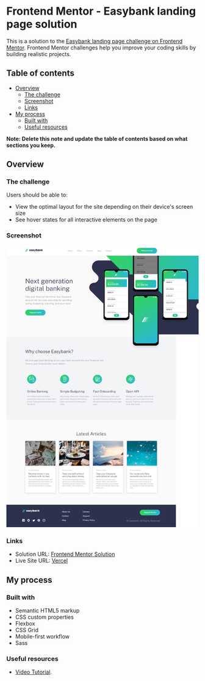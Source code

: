 # Frontend Mentor - Easybank landing page solution

This is a solution to the [Easybank landing page challenge on Frontend Mentor](https://www.frontendmentor.io/challenges/easybank-landing-page-WaUhkoDN). Frontend Mentor challenges help you improve your coding skills by building realistic projects. 

## Table of contents

- [Overview](#overview)
  - [The challenge](#the-challenge)
  - [Screenshot](#screenshot)
  - [Links](#links)
- [My process](#my-process)
  - [Built with](#built-with)
  - [Useful resources](#useful-resources)

**Note: Delete this note and update the table of contents based on what sections you keep.**

## Overview

### The challenge

Users should be able to:

- View the optimal layout for the site depending on their device's screen size
- See hover states for all interactive elements on the page

### Screenshot

![Screenshot](ss.png)

### Links

- Solution URL: [Frontend Mentor Solution](https://www.frontendmentor.io/solutions/solution-with-video-tutorial-freecodecamp-t3TUW6Sno7)
- Live Site URL: [Vercel](https://easybank-landing-page-frontend-mentor.vercel.app)

## My process

### Built with

- Semantic HTML5 markup
- CSS custom properties
- Flexbox
- CSS Grid
- Mobile-first workflow
- Sass

### Useful resources

- [Video Tutorial](https://youtu.be/aoQ6S1a32j8).

